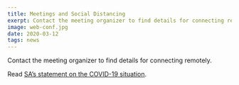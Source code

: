 ```yaml
---
title: Meetings and Social Distancing
exerpt: Contact the meeting organizer to find details for connecting remotely.
image: web-conf.jpg
date: 2020-03-12
tags: news
---
```


Contact the meeting organizer to find details for connecting remotely.

Read [SA’s statement on the COVID-19 situation](https://www.sa.org/sa-covid-19-statement-2/).
